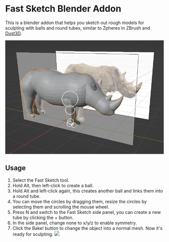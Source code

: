 # Fast Sketch Blender Addon

This is a blender addon that helps you sketch out rough models for sculpting with balls and round tubes, similar to
Zpheres in ZBrush and [Dust3D](https://github.com/huxingyi/dust3d).

![](./screenshot.png)

## Usage

1. Select the Fast Sketch tool.
2. Hold Alt, then left-click to create a ball.
3. Hold Alt and left-click again, this creates another ball and links them into a round tube.
4. You can move the circles by dragging them, resize the circles by selecting them and scrolling the mouse wheel.
5. Press N and switch to the Fast Sketch side panel, you can create a new tube by clicking the + button.
6. In the side panel, change none to x/y/z to enable symmetry.
7. Click the Bake! button to change the object into a normal mesh. Now it's ready for sculpting.
   ![](./screenshot_2.png)